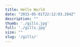 ```yaml
---
title: Hello World
date: "2015-05-01T22:12:03.284Z"
description: ""
thumb: './gills.jpg'
full: './gills.jpg'
size: ""
slug: '/gills/'
---
```



